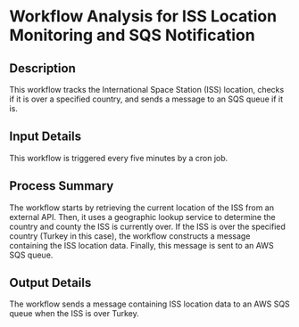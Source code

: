 # Workflow Analysis for ISS Location Monitoring and SQS Notification

## Description
This workflow tracks the International Space Station (ISS) location, checks if it is over a specified country, and sends a message to an SQS queue if it is.

## Input Details
This workflow is triggered every five minutes by a cron job.

## Process Summary
The workflow starts by retrieving the current location of the ISS from an external API. Then, it uses a geographic lookup service to determine the country and county the ISS is currently over. If the ISS is over the specified country (Turkey in this case), the workflow constructs a message containing the ISS location data. Finally, this message is sent to an AWS SQS queue.

## Output Details
The workflow sends a message containing ISS location data to an AWS SQS queue when the ISS is over Turkey.
